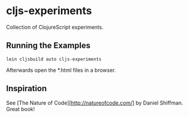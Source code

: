 cljs-experiments
================

Collection of ClojureScript experiments.

Running the Examples
--------------------

```shell
lein cljsbuild auto cljs-experiments
```

Afterwards open the *.html files in a browser.

Inspiration
-----------

See [The Nature of Code][http://natureofcode.com/] by Daniel Shiffman. Great book!

